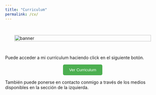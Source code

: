 ```yaml
---
title: "Curriculum"
permalink: /cv/
---
```


<div style="display: flex; justify-content: center;">
  <img src="../../assets/images/bannerCV.webp" alt="banner" style="width: 100%; height: auto; margin: 30px;">
</div>

Puede acceder a mi currículum haciendo click en el siguiente botón.
<div style="text-align: center;">
    <button style="padding: 10px 20px; background-color: #4CAF50; color: white; border: none; border-radius: 5px; cursor: pointer;" onclick="window.open('../assets/documents/cv.pdf', 'PDFViewer', 'width=auto,height=auto,toolbar=no,scrollbars=yes');">Ver Curriculum</button>
</div>

También puede ponerse en contacto conmigo a través de los medios disponibles en la sección de la izquierda.
